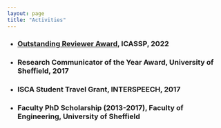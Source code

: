 ```yaml
---
layout: page
title: "Activities"
---
```


* ### [Outstanding Reviewer Award](https://signalprocessingsociety.org/community-involvement/speech-and-language-processing/newsletter/speech-and-language-technical-4), ICASSP, 2022
* ### Research Communicator of the Year Award, University of Sheffield, 2017
* ### ISCA Student Travel Grant, INTERSPEECH, 2017
* ### Faculty PhD Scholarship (2013-2017), Faculty of Engineering, University of Sheffield

